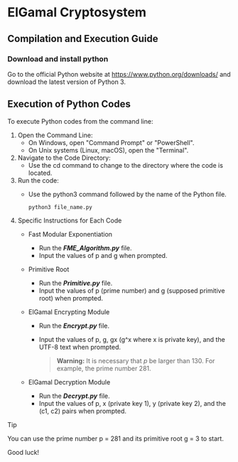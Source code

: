 # ElGamal Cryptosystem

## Compilation and Execution Guide

### Download and install python
Go to the official Python website at https://www.python.org/downloads/ and download the latest version of Python 3.

## Execution of Python Codes
To execute Python codes from the command line:
  1. Open the Command Line:
     - On Windows, open "Command Prompt" or "PowerShell".
     - On Unix systems (Linux, macOS), open the "Terminal". 
  2.  Navigate to the Code Directory:
      - Use the cd command to change to the directory where the code is located.
  4.  Run the code:
      - Use the python3 command followed by the name of the Python file.
        
            python3 file_name.py

  6. Specific Instructions for Each Code
     - Fast Modular Exponentiation
       - Run the **_FME_Algorithm.py_** file.
       - Input the values of p and g when prompted.
     - Primitive Root
       - Run the **_Primitive.py_** file.
       - Input the values of p (prime number) and g (supposed primitive root) when prompted.
     - ElGamal Encrypting Module
       - Run the **_Encrypt.py_** file.
       - Input the values of p, g, gx (g^x where x is private key), and the UTF-8 text when prompted.

         > **Warning:** It is necessary that _p_ be larger than 130. For example, the prime number 281.

     - ElGamal Decryption Module
       - Run the **_Decrypt.py_** file.
       - Input the values of p, x (private key 1), y (private key 2), and the (c1, c2) pairs when prompted.

> [!TIP]
> You can use the prime number p = 281 and its primitive root g = 3 to start.

Good luck! 
